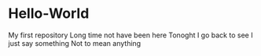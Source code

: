 # Hello-World
My first repository
Long time not have been here
Tonoght I go back to see
I just say something 
Not to mean anything

